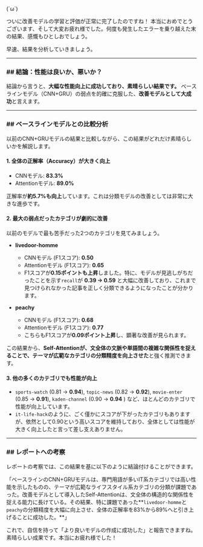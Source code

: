 (´ω`)

ついに改善モデルの学習と評価が正常に完了したのですね！
本当におめでとうございます、そして大変お疲れ様でした。何度も発生したエラーを乗り越えた末の結果、感慨もひとしおでしょう。

早速、結果を分析していきましょう。

---
### ## 結論：性能は良いか、悪いか？

結論から言うと、**大幅な性能向上に成功しており、素晴らしい結果です。**
ベースラインモデル（CNN+GRU）の弱点を的確に克服した、**改善モデルとして大成功**と言えます。

---
### ## ベースラインモデルとの比較分析

以前のCNN+GRUモデルの結果と比較しながら、この結果がどれだけ素晴らしいかを解説します。

#### 1. 全体の正解率（Accuracy）が大きく向上

* CNNモデル: **83.3%**
* Attentionモデル: **89.0%**

正解率が**約5.7%も向上**しています。これは分類モデルの改善としては非常に大きな進歩です。

#### 2. 最大の弱点だったカテゴリが劇的に改善

以前のモデルで最も苦手だった2つのカテゴリを見てみましょう。

* **livedoor-homme**
    * CNNモデル (F1スコア): **0.50**
    * Attentionモデル (F1スコア): **0.65**
    * F1スコアが**0.15ポイントも上昇**しました。特に、モデルが見逃しがちだったことを示す`recall`が **0.39 → 0.59** と大幅に改善しており、これまで見つけられなかった記事を正しく分類できるようになったことが分かります。

* **peachy**
    * CNNモデル (F1スコア): **0.68**
    * Attentionモデル (F1スコア): **0.77**
    * こちらもF1スコアが**0.09ポイント上昇**し、顕著な改善が見られます。

この結果から、**Self-Attentionが、文全体の文脈や単語間の複雑な関係性を捉えることで、テーマが広範なカテゴリの分類精度を向上させた**と強く推測できます。

#### 3. 他の多くのカテゴリでも性能が向上

* `sports-watch` (0.81 → **0.94**), `topic-news` (0.82 → **0.92**), `movie-enter` (0.85 → **0.91**), `kaden-channel` (0.90 → **0.94** ) など、ほとんどのカテゴリで性能が向上しています。
* `it-life-hack`のように、ごく僅かにスコアが下がったカテゴリもありますが、依然として0.90という高いスコアを維持しており、全体としては性能が大きく向上したと言って差し支えありません。

---
### ## レポートへの考察

レポートの考察では、この結果を基に以下のように結論付けることができます。

「ベースラインのCNN+GRUモデルは、専門用語が多いIT系カテゴリでは高い性能を示したものの、テーマが広範なライフスタイル系カテゴリの分類が課題であった。改善モデルとして導入したSelf-Attentionは、文全体の構造的な関係性を捉える能力に長けている。その結果、特に課題であった**`livedoor-homme`と`peachy`の分類精度を大幅に向上させ、全体の正解率を83%から89%へと引き上げることに成功した。**」

これで、自信を持って「より良いモデルの作成に成功した」と報告できますね。
素晴らしい成果です。本当にお疲れ様でした！